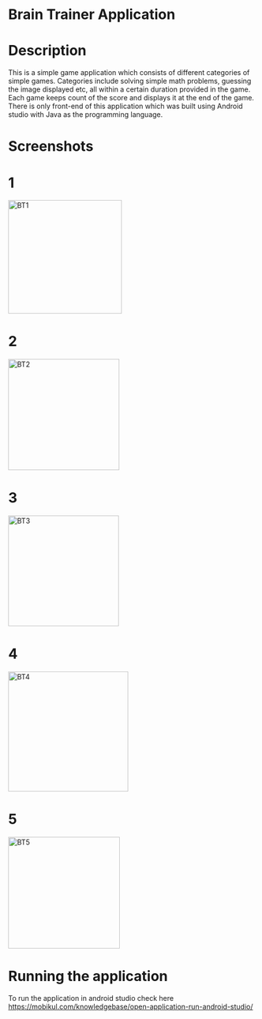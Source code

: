 # Brain Trainer Application

# Description
This is a simple game application which consists of different categories of simple games. Categories include solving simple math problems, guessing the image displayed etc, all within a certain duration provided in the game. Each game keeps count of the score and displays it at the end of the game. There is only front-end of this application which was built using Android studio with Java as the programming language.

# Screenshots
# 1
<img width="230" alt="BT1" src="https://github.com/meghanaadiga7/Brain-Trainer/assets/106051990/2ed8f6f6-61f1-45d0-bdb2-2e2f8cd7361d">

# 2
<img width="225" alt="BT2" src="https://github.com/meghanaadiga7/Brain-Trainer/assets/106051990/34cd5d05-8f93-4d89-9486-d709f29f47c5">

# 3
<img width="224" alt="BT3" src="https://github.com/meghanaadiga7/Brain-Trainer/assets/106051990/cff62390-5711-4bdb-85a3-00cb19ff954d">

# 4
<img width="243" alt="BT4" src="https://github.com/meghanaadiga7/Brain-Trainer/assets/106051990/1bbd6391-e418-49d4-afc8-112459a4c7c6">

# 5
<img width="226" alt="BT5" src="https://github.com/meghanaadiga7/Brain-Trainer/assets/106051990/7f208f69-1ef5-4ff7-8c54-6d160bd37e5e">

# Running the application 
To run the application in android studio check here https://mobikul.com/knowledgebase/open-application-run-android-studio/
